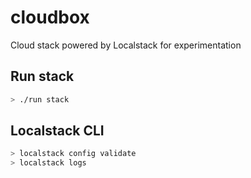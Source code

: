 # cloudbox
Cloud stack powered by Localstack for experimentation

## Run stack
```bash
> ./run stack
```

## Localstack CLI
```bash
> localstack config validate
> localstack logs
```